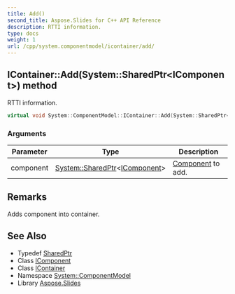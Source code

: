 ```yaml
---
title: Add()
second_title: Aspose.Slides for C++ API Reference
description: RTTI information.
type: docs
weight: 1
url: /cpp/system.componentmodel/icontainer/add/
---
```

## IContainer::Add(System::SharedPtr\<IComponent\>) method


RTTI information.

```cpp
virtual void System::ComponentModel::IContainer::Add(System::SharedPtr<IComponent> component)=0
```


### Arguments

| Parameter | Type | Description |
| --- | --- | --- |
| component | [System::SharedPtr](../../../system/sharedptr/)\<[IComponent](../../icomponent/)\> | [Component](../../component/) to add. |
## Remarks


Adds component into container. 
## See Also

* Typedef [SharedPtr](../../system/sharedptr/)
* Class [IComponent](../icomponent/)
* Class [IContainer](./)
* Namespace [System::ComponentModel](../)
* Library [Aspose.Slides](../../)